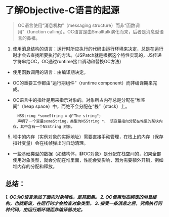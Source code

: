 # 了解Objective-C语言的起源
> OC语言使用“消息机构”（messaging structure）而非“函数调用”（function calling）。OC语言是由Smalltalk演化而来，后者是消息型语言的鼻祖。

1. 使用消息结构的语言：运行时所应执行的代码由运行环境来决定，总是在运行时才会去查找所要执行的方法。（JSPatch就是根据这个特性实现的，JS传递字符串给OC，OC通过runtime接口调动和替换OC方法）
* 使用函数调用的语言：由编译期决定。
* OC的重要工作都由“运行期组件”（runtime component）而非编译期来完成。
* OC语言中的指针是用来指示对象的。对象所占内存总是分配在“堆空间”（heap space）中，而绝不会分配在“栈”（stack）上。
		
		NSString *someString = @"The string";
		声明了一个变量someString，类型为NSString *， 该变量指向分配在堆里的某块内存，其中含有一个NSString 对象。
		
5. 堆中的内存（实例对象的实际地址）需要直接手动管理，在栈上的内存（保存指针变量）会在栈帧弹出时自动清理。
* 一些基础类型的数据（如结构体，非OC对象）是分配在栈空间的，如果全部使用对象类型，就会分配在堆里面，性能会受影响，因为需要额外开销，例如堆内存的分配和释放。

## 总结：
***1. OC为C语言添加了面向对象特性，是其超集。 
2. OC使用动态绑定的消息结构，也就是说，在运行时才会检查对象类型。 
3. 接受一条消息之后，究竟执行何种代码，由运行期环境而非编译器决定。***
 




